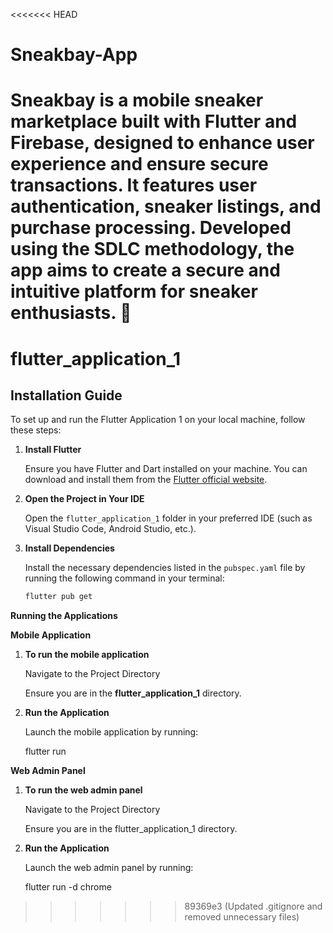 <<<<<<< HEAD
# Sneakbay-App
Sneakbay is a mobile sneaker marketplace built with Flutter and Firebase, designed to enhance user experience and ensure secure transactions. It features user authentication, sneaker listings, and purchase processing. Developed using the SDLC methodology, the app aims to create a secure and intuitive platform for sneaker enthusiasts. 🚀
=======
# flutter_application_1

## Installation Guide

To set up and run the Flutter Application 1 on your local machine, follow these steps:

1. **Install Flutter**

   Ensure you have Flutter and Dart installed on your machine. You can download and install them from the [Flutter official website](https://flutter.dev).

2. **Open the Project in Your IDE**

   Open the `flutter_application_1` folder in your preferred IDE (such as Visual Studio Code, Android Studio, etc.).

3. **Install Dependencies**

   Install the necessary dependencies listed in the `pubspec.yaml` file by running the following command in your terminal:

   ```bash
   flutter pub get


**Running the Applications**

**Mobile Application**

1. **To run the mobile application**

   Navigate to the Project Directory

   Ensure you are in the **flutter_application_1** directory.

2. **Run the Application**

   Launch the mobile application by running:

   flutter run


**Web Admin Panel**

1. **To run the web admin panel**

   Navigate to the Project Directory

   Ensure you are in the flutter_application_1 directory.

2. **Run the Application**

   Launch the web admin panel by running:

   flutter run -d chrome
>>>>>>> 89369e3 (Updated .gitignore and removed unnecessary files)
